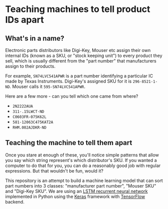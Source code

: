 # Teaching machines to tell product IDs apart

## What's in a name?

Electronic parts distributors like Digi-Key, Mouser etc assign their own internal IDs (known as a SKU, or "stock keeping unit") to every product they sell, which is usually different from the "part number" that manufacturers assign to their products.

For example, `SN74LVC541APWR` is a part number identifying a particular IC made by Texas Instruments. Digi-Key's assigned SKU for it is `296-8521-1-ND`. Mouser calls it `595-SN74LVC541APWR`.

Here are a few more - can you tell which one came from where?
- `2N2222AUA`
- `311-.15LWCT-ND`
- `C0603FR-075K62L`
- `581-12063C475KAT2A`
- `RHM.002AJDKR-ND`

## Teaching the machine to tell them apart

Once you stare at enough of these, you'll notice simple patterns that allow you say which string represent's which distributor's SKU. If you wanted a computer to do that for you, you can do a reasonably good job with regular expressions. But that wouldn't be fun, would it?

This repository is an attempt to build a machine learning model that can sort part numbers into 3 classes: "manufacturer part number", "Mouser SKU" and "Digi-Key SKU". We are using an [LSTM recurrent neural network](http://adventuresinmachinelearning.com/keras-lstm-tutorial/) implemented in Python using the [Keras](https://keras.io/) framework with [TensorFlow](https://www.tensorflow.org/) backend.
